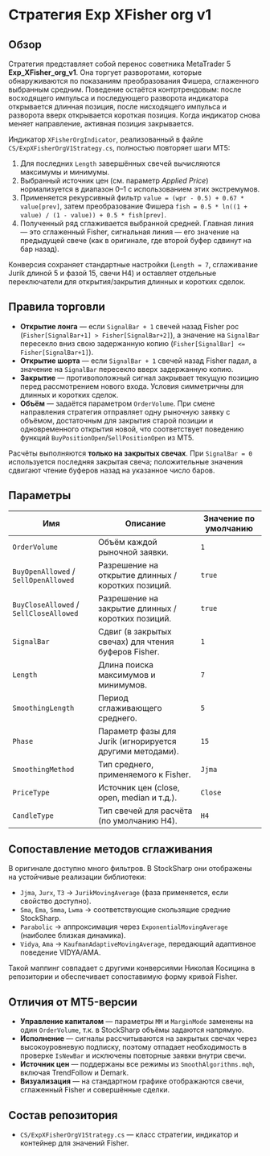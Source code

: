 # Стратегия Exp XFisher org v1

## Обзор
Стратегия представляет собой перенос советника MetaTrader 5 **Exp_XFisher_org_v1**. Она торгует разворотами, которые обнаруживаются
по показаниям преобразования Фишера, сглаженного выбранным средним. Поведение остаётся контртрендовым: после восходящего импульса
и последующего разворота индикатора открывается длинная позиция, после нисходящего импульса и разворота вверх открывается короткая
позиция. Когда индикатор снова меняет направление, активная позиция закрывается.

Индикатор `XFisherOrgIndicator`, реализованный в файле `CS/ExpXFisherOrgV1Strategy.cs`, полностью повторяет шаги MT5:

1. Для последних `Length` завершённых свечей вычисляются максимумы и минимумы.
2. Выбранный источник цен (см. параметр *Applied Price*) нормализуется в диапазон 0–1 с использованием этих экстремумов.
3. Применяется рекурсивный фильтр `value = (wpr - 0.5) + 0.67 * value[prev]`, затем преобразование Фишера
   `fish = 0.5 * ln((1 + value) / (1 - value)) + 0.5 * fish[prev]`.
4. Полученный ряд сглаживается выбранной средней. Главная линия — это сглаженный Fisher, сигнальная линия — его значение на
   предыдущей свече (как в оригинале, где второй буфер сдвинут на бар назад).

Конверсия сохраняет стандартные настройки (`Length = 7`, сглаживание Jurik длиной 5 и фазой 15, свечи H4) и оставляет отдельные
переключатели для открытия/закрытия длинных и коротких сделок.

## Правила торговли
- **Открытие лонга** — если `SignalBar + 1` свечей назад Fisher рос (`Fisher[SignalBar+1] > Fisher[SignalBar+2]`), а значение на
  `SignalBar` пересекло вниз свою задержанную копию (`Fisher[SignalBar] <= Fisher[SignalBar+1]`).
- **Открытие шорта** — если `SignalBar + 1` свечей назад Fisher падал, а значение на `SignalBar` пересекло вверх задержанную
  копию.
- **Закрытие** — противоположный сигнал закрывает текущую позицию перед рассмотрением нового входа. Условия симметричны для
  длинных и коротких сделок.
- **Объём** — задаётся параметром `OrderVolume`. При смене направления стратегия отправляет одну рыночную заявку с объёмом,
  достаточным для закрытия старой позиции и одновременного открытия новой, что соответствует поведению функций
  `BuyPositionOpen`/`SellPositionOpen` из MT5.

Расчёты выполняются **только на закрытых свечах**. При `SignalBar = 0` используется последняя закрытая свеча; положительные
значения сдвигают чтение буферов назад на указанное число баров.

## Параметры
| Имя | Описание | Значение по умолчанию |
| --- | -------- | --------------------- |
| `OrderVolume` | Объём каждой рыночной заявки. | `1` |
| `BuyOpenAllowed` / `SellOpenAllowed` | Разрешение на открытие длинных / коротких позиций. | `true` |
| `BuyCloseAllowed` / `SellCloseAllowed` | Разрешение на закрытие длинных / коротких позиций. | `true` |
| `SignalBar` | Сдвиг (в закрытых свечах) для чтения буферов Fisher. | `1` |
| `Length` | Длина поиска максимумов и минимумов. | `7` |
| `SmoothingLength` | Период сглаживающего среднего. | `5` |
| `Phase` | Параметр фазы для Jurik (игнорируется другими методами). | `15` |
| `SmoothingMethod` | Тип среднего, применяемого к Fisher. | `Jjma` |
| `PriceType` | Источник цен (close, open, median и т.д.). | `Close` |
| `CandleType` | Тип свечей для расчёта (по умолчанию H4). | `H4` |

## Сопоставление методов сглаживания
В оригинале доступно много фильтров. В StockSharp они отображены на устойчивые реализации библиотеки:

- `Jjma`, `Jurx`, `T3` → `JurikMovingAverage` (фаза применяется, если свойство доступно).
- `Sma`, `Ema`, `Smma`, `Lwma` → соответствующие скользящие средние StockSharp.
- `Parabolic` → аппроксимация через `ExponentialMovingAverage` (наиболее близкая динамика).
- `Vidya`, `Ama` → `KaufmanAdaptiveMovingAverage`, передающий адаптивное поведение VIDYA/AMA.

Такой маппинг совпадает с другими конверсиями Николая Косицинa в репозитории и обеспечивает сопоставимую форму кривой Fisher.

## Отличия от MT5-версии
- **Управление капиталом** — параметры `MM` и `MarginMode` заменены на один `OrderVolume`, т.к. в StockSharp объёмы задаются
  напрямую.
- **Исполнение** — сигналы рассчитываются на закрытых свечах через высокоуровневую подписку, поэтому отпадает необходимость в
  проверке `IsNewBar` и исключены повторные заявки внутри свечи.
- **Источник цен** — поддержаны все режимы из `SmoothAlgorithms.mqh`, включая TrendFollow и Demark.
- **Визуализация** — на стандартном графике отображаются свечи, сглаженный Fisher и совершённые сделки.

## Состав репозитория
- `CS/ExpXFisherOrgV1Strategy.cs` — класс стратегии, индикатор и контейнер для значений Fisher.

